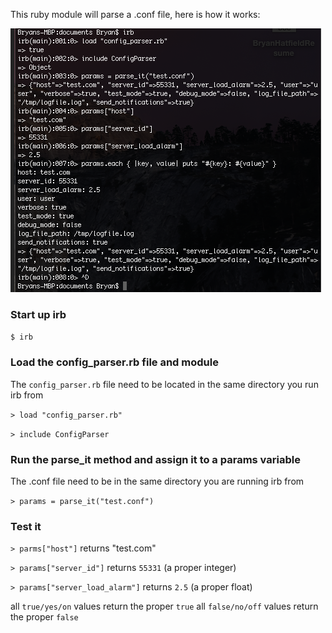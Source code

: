 This ruby module will parse a .conf file, here is how it works:

![alt text](/config_parse_action.png "Parsing in action")

### Start up irb
  `$ irb`

### Load the config_parser.rb file and module
  The `config_parser.rb` file need to be located in the same directory you run irb from


  `> load "config_parser.rb"`


  `> include ConfigParser`

### Run the parse_it method and assign it to a params variable
  The .conf file need to be in the same directory you are running irb from


  `> params = parse_it("test.conf")`

### Test it
  `> parms["host"]`
  returns "test.com"

  `> params["server_id"]`
  returns `55331` (a proper integer)

  `> params["server_load_alarm"]`
  returns `2.5` (a proper float)

  all `true/yes/on` values return the proper `true`
  all `false/no/off` values return the proper `false`
